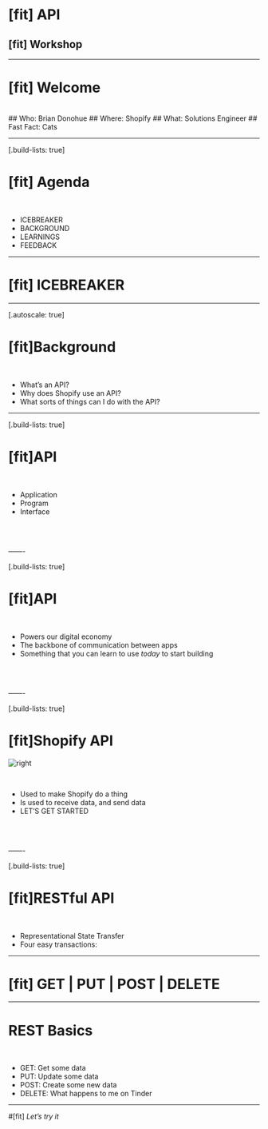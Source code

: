 
#  [fit] API
## [fit] Workshop

---

# [fit] Welcome
<br>
## Who: Brian Donohue
## Where: Shopify
## What: Solutions Engineer
## Fast Fact: Cats


---

[.build-lists: true]

# [fit] Agenda
<br>

 - ICEBREAKER
 - BACKGROUND
 - LEARNINGS
 - FEEDBACK

---

# [fit] ICEBREAKER

---

[.autoscale: true]

# [fit]Background

<br>

- What’s an API?
- Why does Shopify use an API?
- What sorts of things can I do with the API?

---

[.build-lists: true]

# [fit]API

<br>

- Application
- Program
- Interface

<br>
<br>

——-

[.build-lists: true]

# [fit]API

<br>

- Powers our digital economy
- The backbone of communication between apps
- Something that you can learn to use *today* to start building

<br>
<br>

——-

[.build-lists: true]

# [fit]Shopify API
![right](/Users/briandonohue/Downloads/Image1-APIdeck.png)

<br>

- Used to make Shopify do a thing
- Is used to receive data, and send data
- LET’S GET STARTED

<br>
<br>

——-

[.build-lists: true]

# [fit]RESTful API


<br>

- Representational State Transfer
- Four easy transactions:

---
# [fit] GET | PUT | POST | DELETE
---
# REST Basics

<br>

- GET: Get some data
- PUT: Update some data
- POST: Create some new data
- DELETE: What happens to me on Tinder

- - -

#[fit] *Let’s try it*
